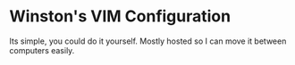 # Winston's VIM Configuration
Its simple, you could do it yourself. Mostly hosted so I can move it between computers easily. 
